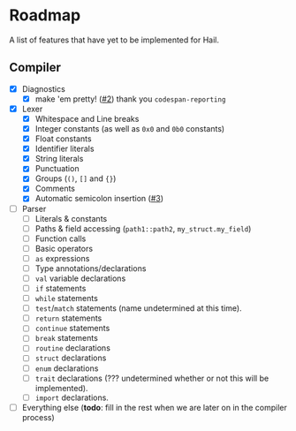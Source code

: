 # Roadmap
A list of features that have yet to be implemented for Hail.

## Compiler
- [x] Diagnostics
    - [x] make 'em pretty! ([#2](https://github.com/hail-lang/hail/issues/2))  thank you `codespan-reporting`
- [x] Lexer
    - [x] Whitespace and Line breaks
    - [x] Integer constants (as well as `0x0` and `0b0` constants)
    - [x] Float constants
    - [x] Identifier literals
    - [x] String literals
    - [x] Punctuation
    - [x] Groups (`()`, `[]` and `{}`)
    - [x] Comments
    - [x] Automatic semicolon insertion ([#3](https://github.com/hail-lang/hail/issues/3))
- [ ] Parser
    - [ ] Literals & constants
    - [ ] Paths & field accessing (`path1::path2`, `my_struct.my_field`)
    - [ ] Function calls
    - [ ] Basic operators
    - [ ] `as` expressions
    - [ ] Type annotations/declarations
    - [ ] `val` variable declarations
    - [ ] `if` statements
    - [ ] `while` statements
    - [ ] `test`/`match` statements (name undetermined at this time).
    - [ ] `return` statements
    - [ ] `continue` statements
    - [ ] `break` statements
    - [ ] `routine` declarations
    - [ ] `struct` declarations
    - [ ] `enum` declarations
    - [ ] `trait` declarations (??? undetermined whether or not this will be implemented).
    - [ ] `import` declarations.
- [ ] Everything else (**todo**: fill in the rest when we are later on in the compiler process)
